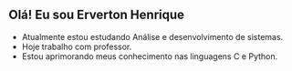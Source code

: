 ## Olá! Eu sou Erverton Henrique

- Atualmente estou estudando Análise e desenvolvimento de sistemas.
- Hoje trabalho com professor.
- Estou aprimorando meus conhecimento nas linguagens C e Python.
